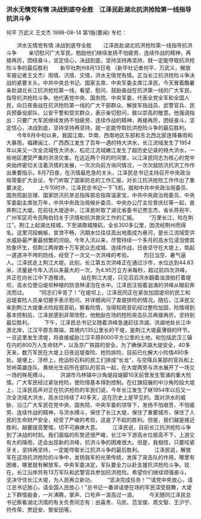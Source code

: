 ### 洪水无情党有情  决战到底夺全胜　江泽民赴湖北抗洪抢险第一线指导抗洪斗争
何平  万武义  王文杰
1998-08-14
第1版(要闻)
专栏：

　　洪水无情党有情  决战到底夺全胜
　　江泽民赴湖北抗洪抢险第一线指导抗洪斗争
　　亲切慰问广大军民，勉励他们继续发扬不怕疲劳、连续作战的精神，再接再厉，团结奋斗，坚定信心，决战到底，坚持坚持再坚持，就一定能夺取抗洪抢险斗争的最后胜利
　　新华社荆州8月13日电 （新华社记者何平、万武义，解放军报记者王文杰）雨情、汛情、灾情，洪水无情党有情。正当长江抗洪抢险斗争决战的紧要关头，中共中央总书记、国家主席、中央军委主席江泽民，今天冒着酷暑亲赴湖北长江抗洪抢险第一线，看望、慰问、鼓励奋战在抗洪第一线的广大军民，指导抗洪抢险斗争。他代表党中央、国务院、中央军委，代表全党全军和全国人民，向日夜奋战在抗洪抢险第一线的广大干部群众、解放军指战员、武警官兵、民兵预备役部队、公安干警和受灾群众，表示亲切慰问，致以崇高的敬意。他强调指出：只要广大军民继续发扬不怕疲劳、连续作战的精神，再接再厉，团结奋斗，坚定信心，决战到底，坚持坚持再坚持，就一定能夺取抗洪抢险斗争的最后胜利。
　　今年6月中旬以来，我国江南、华南、西南地区东部和东北西北部连降暴雨和大暴雨，福建闽江、广西西江发生了百年一遇的特大洪水，长江流域发生了1954年以来又一次全流域性大洪水，松花江流域嫩江发生了超历史记录的特大洪水，一些地区遭受严重的洪涝灾害。在这近两个月的时间里，以江泽民同志为核心的党中央始终密切关注着汛情的发展，一次次向前方询问情况，一次次就防汛抗洪工作作出重要指示。8月7日夜，在汛情最危急的关头，江泽民总书记主持召开中央政治局常委扩大会议，专门听取了国家防总的工作汇报，对长江抗洪抢险工作作出了重要决定。
　　上午10时许，江泽民总书记一下飞机，就和中共中央政治局委员、国务院副总理、国家防汛抗旱总指挥部总指挥温家宝，中共中央政治局委员、中央军委副主席张万年，中共中央政治局候补委员、中央办公厅主任曾庆红等一起，直奔荆江大堤。在前往大堤途中，江泽民听取了湖北省委书记贾志杰、省长蒋祝平、广州军区司令员陶伯钧关于汛情和抗洪救灾工作的汇报。
　　“万里长江，险在荆江”。荆江上起湖北枝城，下至湖南城陵矶，全长300多公里，因流经荆州而得名。这里河段蜿蜒，宣泄不畅，汛期水位往往高出地面成为悬河，是长江流域受洪水威胁最严重最频繁的河段。今年入汛以来，尽管持续一个多月的高水位浸泡使其险象环生，但荆江两岸数十万军民众志成城、连续作战，日夜坚守在大堤上，筑起一道道冲不垮的防线，经受了一次又一次洪峰的考验。
　　烈日当空、暑气逼人。江泽民走上荆江大堤。此刻，长江第五次洪峰正在通过沙市，水位达到44.83米，流量是今年入汛以来最大的一次，为4.95万立方米每秒，超过前四次洪峰，并正在向长江中下游推进。
　　站在荆江大堤，只见滔滔洪水翻着浊浪拍打着堤坝，高水位使沿堤坝种植的防浪林浸泡在水中。江泽民注视着汹涌的洪峰从眼前奔流而过。
　　“同志们辛苦了！”在堤坝上，江泽民同正在紧张加固堤坝的民工和巡堤查险人员亲切握手表示慰问，并详细询问了查堤排险的情况。随后，江泽民又来到荆江大堤重点险段观音矶，察看险情，当得知观音矶经过整险加固，险情得到基本控制后，江泽民感到非常欣慰，他勉励在场的抢险突击队员再接再厉，坚持到最后胜利。
　　下午，江泽民总书记又随着洪峰急速赶往洪湖。洪湖地处长江中游北岸，江汉平原东南端，其境内135公里长的干堤，是荆江大堤最薄弱的环节。一旦这里发生溃堤，将直接威胁江汉平原8000平方公里的土地，和包括武汉三镇在内的800万人生命财产，以及京广铁路的安全。为了确保洪湖大堤安全，40多天来，数万军民在大堤上日夜巡堤查险、抢险排险，目前已化解大小险情490多处。堤埂上、浮桥上，抢运砂石料的民工们排成“长龙”，与空降兵某部的官兵和上甘岭英雄连队、黄继光生前所在部队的官兵一起，在大堤两旁与洪水展开了一场又一场的殊死搏斗。
　　洪湖市乌林镇中沙角堤段堤脚10天前曾发生管涌的重大险情。广大军民经过紧张抢险，使险情基本得到控制。在红旗招展的中沙角险段大堤上，江泽民高声对正在抗洪抢险的军民们说，今年长江发生了继1954年以后又一次全流域大洪水，高水位持续了40多天，这在历史上是罕见的。面对洪水的威胁，沿江广大军民在党中央、国务院、中央军委的领导下，发扬不怕艰苦、不怕疲劳、连续作战的精神，与洪水搏斗，保住了长江大堤，保住了重要城市，保住了人民的生命财产安全，经受了严峻的考验，这是了不起的胜利。但是，我们越是接近胜利，越要提高警惕，切不可麻痹大意。
　　江泽民说，目前长江抗洪抢险斗争到了决战的时刻。我们面临的形势还很严峻，长江中下游高水位居高不下，上游又有大的降雨，还会出现新的洪峰，抗洪斗争的困难很大。但是，我相信，只要咬紧牙关，坚持再坚持，一定能夺取长江抗洪斗争的最后胜利。
　　江泽民说，解放军在这场抗洪抢险的斗争中，发扬我军的光荣传统，发挥了突击队的作用，哪里有困难，哪里就有解放军。中央军委决定，军队要全力以赴支援抗洪抢险斗争。现在，长江沿岸共有13万军队和武警官兵参加抗洪抢险。希望你们继续顽强奋斗，坚决守住长江大堤，为人民再立新功。
　　“坚决完成任务！”“请党中央放心，请江总书记放心，请全国人民放心！”总书记一番讲话使在场的军民深受鼓舞，大堤上下群情振奋，一片沸腾，掌声、口号声一浪高过一浪。
　　今天随同江泽民总书记察看湖北汛情的有关负责同志有：由喜贵、马凯、范宝俊、周文智、王沪宁、符传荣、贾廷安、黎安田等。
